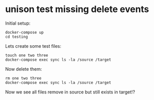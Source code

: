 # unison test missing delete events

Initial setup:

```
docker-compose up
cd testing
``` 

Lets create some test files:
```
touch one two three
docker-compose exec sync ls -la /source /target
```

Now delete them:
```
rm one two three
docker-compose exec sync ls -la /source /target
```

Now we see all files remove in source but still exists in target!?

